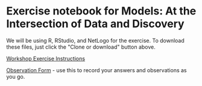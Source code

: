 # Exercise notebook for Models: At the Intersection of Data and Discovery

We will be using R, RStudio, and NetLogo for the exercise. To download these files, just click the "Clone or download" button above. 

[Workshop Exercise Instructions](https://epimath.github.io/bwf-pup-itims-2017/index.html)

[Observation Form](https://goo.gl/forms/LQoE8u2RMom1GT083) - use this to record your answers and observations as you go.

